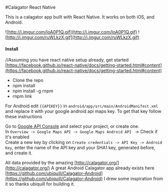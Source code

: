 #Calagator React Native

This is a calagator app built with React Native. It works on both iOS, and Android.


![http://i.imgur.com/loA0P1Q.gif](http://i.imgur.com/loA0P1Q.gif)
![http://i.imgur.com/ruWLkzX.gif](http://i.imgur.com/ruWLkzX.gif)

#### Install

//Assuming you have react native setup already, get started [https://facebook.github.io/react-native/docs/getting-started.html#content](https://facebook.github.io/react-native/docs/getting-started.html#content)
* Clone the repo
* npm install
* npm install -g rnpm
* rnpm link

For Android edit `{{APIKEY}}` in `android/app/src/main/AndroidManifest.xml` and replace it with your google android api maps key.
To get that key follow these instructions

Go to [Google API Console](https://console.developers.google.com/flows/enableapi?apiid=maps_android_backend&keyType=CLIENT_SIDE_ANDROID&pli=1) and select your project, or create one.  
In `Overview -> Google Maps API -> Google Maps Android API ` -> Check if it's enabled  
Create a new key by clicking on `Create credentials -> API Key -> Android Key`, enter the name of the API key and your SHA1 key, generated before, and create it.


All data provided by the amazing [http://calagator.org/](http://calagator.org/)
A great Android Calagator app already exists here [https://github.com/ubiquill/Calagator-Android](https://github.com/ubiquill/Calagator-Android)
I drew some inspiration from it so thanks ubiquill for building it.
